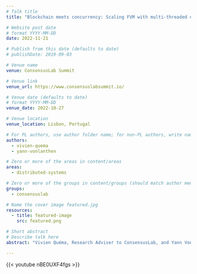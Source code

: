 ```yaml
---
# Talk title
title: "Blockchain meets concurrency: Scaling FVM with multi-threaded execution"

# Website post date
# format YYYY-MM-DD
date: 2022-11-21

# Publish from this date (defaults to date)
# publishDate: 2019-09-03

# Venue name
venue: ConsensusLab Summit

# Venue link
venue_url: https://www.consensuslabsummit.io/

# Venue date (defaults to date)
# format YYYY-MM-DD
venue_date: 2022-10-27

# Venue location
venue_location: Lisbon, Portugal

# For PL authors, use author folder name; for non-PL authors, write name as in paper within ""
authors:
  - vivien-quema
  - yann-vonlanthen

# Zero or more of the areas in content/areas
areas:
  - distributed-systems

# Zero or more of the groups in content/groups (should match author membership)
groups:
  - consensuslab

# Name the cover image featured.jpg
resources:
  - title: featured-image
    src: featured.png

# Short abstract
# Describe talk here
abstract: "Vivien Quéma, Research Adviser to ConsensusLab, and Yann Vonlanthen, Summer Fellow at ConsensusLab, explore directions for multi-threaded execution in FVM."

---
```


{{< youtube nBE0UXF4fgs >}}
